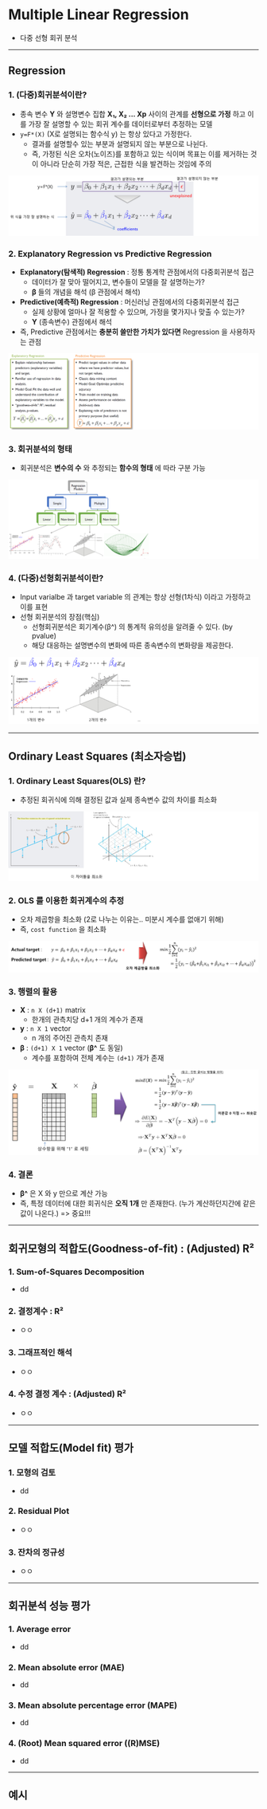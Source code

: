 # Multiple Linear Regression
  - 다중 선형 회귀 분석

---

## Regression
  ### 1. (다중)회귀분석이란?
  - 종속 변수 __Y__ 와 설명변수 집합 __X₁, X₂ ... Xp__ 사이의 관계를 __선형으로 가정__ 하고 이를 가장 잘 설명할 수 있는 회귀 계수를 데이터로부터 추정하는 모델
  - `y=F*(X)` (X로 설명되는 함수식 y) 는 항상 있다고 가정한다.
    - 결과를 설명할수 있는 부분과 설명되지 않는 부분으로 나뉜다.
    - 즉, 가정된 식은 오차(노이즈)를 포함하고 있는 식이며  목표는 이를 제거하는 것이 아니라 단순히 가장 적은, 근접한 식을 발견하는 것임에 주의

  ![](https://github.com/Lee-KyungSeok/MultivariateDataAnalysis-Study/blob/master/MultipleLinearRegression/picture/regression.png)

  ### 2. Explanatory Regression vs Predictive Regression
  - __Explanatory(탐색적) Regression__ : 정통 통계학 관점에서의 다중회귀분석 접근
    - 데이터가 잘 맞아 떨어지고, 변수들이 모델을 잘 설명하는가?
    - __β__ 들의 개념을 해석 (β 관점에서 해석)
  - __Predictive(예측적) Regression__ : 머신러닝 관점에서의 다중회귀분석 접근
    - 실제 상황에 얼마나 잘 적용할 수 있으며, 가정을 몇가지나 맞출 수 있는가?
    - __Y__ (종속변수) 관점에서 해석
  - 즉, Predictive 관점에서는 __충분히 쓸만한 가치가 있다면__ Regression 을 사용하자는 관점

  ![](https://github.com/Lee-KyungSeok/MultivariateDataAnalysis-Study/blob/master/MultipleLinearRegression/picture/regression2.png)

  ### 3. 회귀분석의 형태
  - 회귀분석은 __변수의 수__ 와 추정되는 __함수의 형태__ 에 따라 구분 가능

  ![](https://github.com/Lee-KyungSeok/MultivariateDataAnalysis-Study/blob/master/MultipleLinearRegression/picture/regression3.png)

  ### 4. (다중)선형회귀분석이란?
  - Input varialbe 과 target variable 의 관계는 항상 선형(1차식) 이라고 가정하고 이를 표현
  - 선형 회귀분석의 장점(핵심)
    - 선형회귀분석은 회기계수(β^) 의 통계적 유의성을 알려줄 수 있다. (by pvalue)
    - 해당 대응하는 설명변수의 변화에 따른 종속변수의 변화량을 제공한다.

  ![](https://github.com/Lee-KyungSeok/MultivariateDataAnalysis-Study/blob/master/MultipleLinearRegression/picture/regression4.png)

---

## Ordinary Least Squares (최소자승법)
  ### 1. Ordinary Least Squares(OLS) 란?
  - 추정된 회귀식에 의해 결정된 값과 실제 종속변수 값의 차이를 최소화

  ![](https://github.com/Lee-KyungSeok/MultivariateDataAnalysis-Study/blob/master/MultipleLinearRegression/picture/ols.png)

  ### 2. OLS 를 이용한 회귀계수의 추정
  - 오차 제곱항을 최소화 (2로 나누는 이유는.. 미분시 계수를 없애기 위해)
  - 즉, `cost function` 을 최소화

  ![](https://github.com/Lee-KyungSeok/MultivariateDataAnalysis-Study/blob/master/MultipleLinearRegression/picture/ols2.png)

  ### 3. 행렬의 활용
  - __X__ : `n X (d+1)` matrix
    - 한개의 관측치당 d+1 개의 계수가 존재
  - __y__ : `n X 1` vector
    - n 개의 주어진 관측치 존재
  - __β__ : `(d+1) X 1` vector (__β^__ 도 동일)
    - 계수를 포함하여 전체 계수는 `(d+1)` 개가 존재

  ![](https://github.com/Lee-KyungSeok/MultivariateDataAnalysis-Study/blob/master/MultipleLinearRegression/picture/ols3.png)

  ### 4. 결론
  - __β^__ 은 X 와 y 만으로 계산 가능
  - 즉, 특정 데이터에 대한 회귀식은 __오직 1개__ 만 존재한다. (누가 계산하던지간에 같은 값이 나온다.) => 중요!!!

---

## 회귀모형의 적합도(Goodness-of-fit) : (Adjusted) R²
  ### 1. Sum-of-Squares Decomposition
  - dd

  ### 2. 결정계수 : R²
  - ㅇㅇ

  ### 3. 그래프적인 해석
  - ㅇㅇ

  ### 4. 수정 결정 계수 : (Adjusted) R²
  - ㅇㅇ

---

## 모델 적합도(Model fit) 평가
  ### 1. 모형의 검토
  - dd

  ### 2. Residual Plot
  - ㅇㅇ

  ### 3. 잔차의 정규성
  - ㅇㅇ

---

## 회귀분석 성능 평가
  ### 1. Average error
  - dd

  ### 2. Mean absolute error (MAE)
  - dd

  ### 3. Mean absolute percentage error (MAPE)
  - dd

  ### 4. (Root) Mean squared error ((R)MSE)
  - dd

---

## 예시
